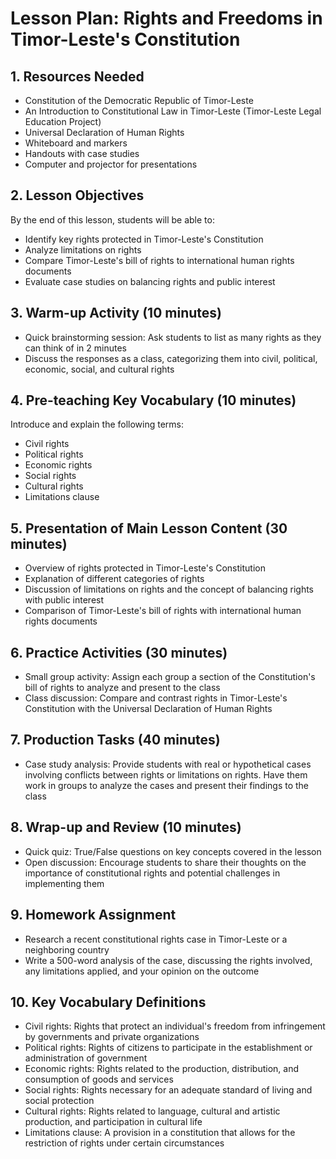 # Lesson Plan: Rights and Freedoms in Timor-Leste's Constitution

## 1. Resources Needed

- Constitution of the Democratic Republic of Timor-Leste
- An Introduction to Constitutional Law in Timor-Leste (Timor-Leste Legal Education Project)
- Universal Declaration of Human Rights
- Whiteboard and markers
- Handouts with case studies
- Computer and projector for presentations

## 2. Lesson Objectives

By the end of this lesson, students will be able to:
- Identify key rights protected in Timor-Leste's Constitution
- Analyze limitations on rights
- Compare Timor-Leste's bill of rights to international human rights documents
- Evaluate case studies on balancing rights and public interest

## 3. Warm-up Activity (10 minutes)

- Quick brainstorming session: Ask students to list as many rights as they can think of in 2 minutes
- Discuss the responses as a class, categorizing them into civil, political, economic, social, and cultural rights

## 4. Pre-teaching Key Vocabulary (10 minutes)

Introduce and explain the following terms:
- Civil rights
- Political rights
- Economic rights
- Social rights
- Cultural rights
- Limitations clause

## 5. Presentation of Main Lesson Content (30 minutes)

- Overview of rights protected in Timor-Leste's Constitution
- Explanation of different categories of rights
- Discussion of limitations on rights and the concept of balancing rights with public interest
- Comparison of Timor-Leste's bill of rights with international human rights documents

## 6. Practice Activities (30 minutes)

- Small group activity: Assign each group a section of the Constitution's bill of rights to analyze and present to the class
- Class discussion: Compare and contrast rights in Timor-Leste's Constitution with the Universal Declaration of Human Rights

## 7. Production Tasks (40 minutes)

- Case study analysis: Provide students with real or hypothetical cases involving conflicts between rights or limitations on rights. Have them work in groups to analyze the cases and present their findings to the class

## 8. Wrap-up and Review (10 minutes)

- Quick quiz: True/False questions on key concepts covered in the lesson
- Open discussion: Encourage students to share their thoughts on the importance of constitutional rights and potential challenges in implementing them

## 9. Homework Assignment

- Research a recent constitutional rights case in Timor-Leste or a neighboring country
- Write a 500-word analysis of the case, discussing the rights involved, any limitations applied, and your opinion on the outcome

## 10. Key Vocabulary Definitions

- Civil rights: Rights that protect an individual's freedom from infringement by governments and private organizations
- Political rights: Rights of citizens to participate in the establishment or administration of government
- Economic rights: Rights related to the production, distribution, and consumption of goods and services
- Social rights: Rights necessary for an adequate standard of living and social protection
- Cultural rights: Rights related to language, cultural and artistic production, and participation in cultural life
- Limitations clause: A provision in a constitution that allows for the restriction of rights under certain circumstances